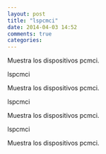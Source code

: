 ```yaml
---
layout: post
title: "lspcmci"
date: 2014-04-03 14:52
comments: true
categories: 
---
```

Muestra los dispositivos pcmci.

lspcmci

Muestra los dispositivos pcmci.

lspcmci

Muestra los dispositivos pcmci.

lspcmci

Muestra los dispositivos pcmci.

